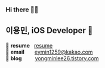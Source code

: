 ### Hi there 🙋‍♂️
## 이용민, iOS Developer 

:star2: **resume** &nbsp;&nbsp;[resume](https://frequent-sweater-917.notion.site/iOS-4b313e3e9caa44bd9f8182d256a0d763)  
:star2: **email**  &nbsp;&nbsp;&nbsp;&nbsp;&nbsp; eymin1259@kakao.com <br/>
:star2: **blog**&nbsp;&nbsp;&nbsp;&nbsp;&nbsp;&nbsp;&nbsp;&nbsp;&nbsp;[yongminlee26.tistory.com](https://yongminlee26.tistory.com/)

<!--
**eymin1259/eymin1259** is a ✨ _special_ ✨ repository because its `README.md` (this file) appears on your GitHub profile.

Here are some ideas to get you started:

- 🔭 I’m currently working on ...
- 🌱 I’m currently learning ...
- 👯 I’m looking to collaborate on ...
- 🤔 I’m looking for help with ...
- 💬 Ask me about ...
- 📫 How to reach me: ...
- 😄 Pronouns: ...
- ⚡ Fun fact: ...
-->
